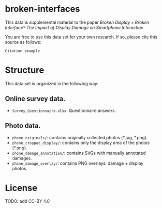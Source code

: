 # broken-interfaces

This data is supplemental material to the paper *Broken Display = Broken 
Interface? The Impact of Display Damage on Smartphone Interaction*. 

You are free to use this data set for your own research. If so, please 
cite this source as follows:

	Citation example 


# Structure

This data set is organized in the following way: 

## Online survey data.

* `Survey_Questionnaire.xlsx`: Questionnaire answers.


## Photo data.

* `phone_originals/`: contains originally collected photos (*.jpg, *.png).
* `phone_cropped_display/`: contains only the display area of the photos (*.png).
* `phone_damage_annotation/`: contains SVGs with manually annotated damages.
* `phone_damage_overlay/`: contains PNG overlays: damage + display photos.


# License

TODO: add CC-BY 4.0 

